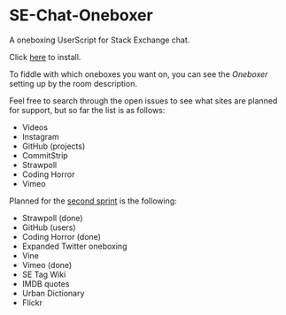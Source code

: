 # SE-Chat-Oneboxer
A oneboxing UserScript for Stack Exchange chat.

Click [here](https://github.com/The-Quill/SE-Chat-Oneboxer/raw/master/se-chat-oneboxer.user.js) to install.

To fiddle with which oneboxes you want on, you can see the _Oneboxer_ setting up by the room description.

Feel free to search through the open issues to see what sites are planned for support, but so far the list is as follows:

 - Videos
 - Instagram
 - GitHub (projects)
 - CommitStrip
 - Strawpoll
 - Coding Horror
 - Vimeo

Planned for the [second sprint](https://github.com/The-Quill/SE-Chat-Oneboxer/milestones/Version%202.0) is the following:

 - Strawpoll (done)
 - GitHub (users)
 - Coding Horror (done)
 - Expanded Twitter oneboxing
 - Vine
 - Vimeo (done)
 - SE Tag Wiki
 - IMDB quotes
 - Urban Dictionary
 - Flickr
